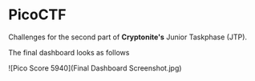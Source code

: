 # PicoCTF

Challenges for the second part of **Cryptonite's** Junior Taskphase (JTP).

The final dashboard looks as follows

![Pico Score 5940](Final Dashboard Screenshot.jpg)

